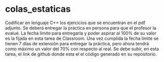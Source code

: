 # colas_estaticas

Codificar en lenguaje C++ los ejercicios que se encuentran en el pdf adjunto. Se deberá entregar la práctica en persona para que el profesor la evalué. La fecha límite para entregarla y poder aspirar al 100% de su valor es la fijada en esta tarea de Classroom. Una vez cumplida la fecha límite se tienen 7 días de extensión para entregar la práctica, pero ahora tendrá como máximo un valor del 70% con respecto al real.
Se debe subir, en esta tarea, el link de github donde esta el el código generado en su repositorio.
